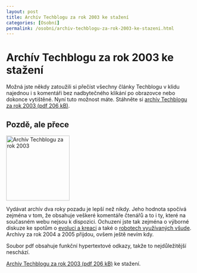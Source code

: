 ```yaml
---
layout: post
title: Archív Techblogu za rok 2003 ke stažení
categories: [Osobní]
permalink: /osobni/archiv-techblogu-za-rok-2003-ke-stazeni.html
---
```

# Archív Techblogu za rok 2003 ke stažení

Možná jste někdy zatoužili si přečíst všechny články Techblogu v klidu najednou i s komentáři bez nadbytečného klikání po obrazovce nebo dokonce vytištěné. Nyní tuto možnost máte. Stáhněte si [archív Techblogu za rok 2003 (pdf 206 kB)](http://www.techblog.cz/other/techblog-2003.pdf).

## Pozdě, ale přece

<div class="obry" style="width:187px"><div class="leftbox"><img alt="Archív Techblogu za rok 2003" height="175" src="http://www.techblog.cz/images/techblog-archiv-2003.jpg" width="170"/></div></div> 

Vydávat archív dva roky pozadu je lepší než nikdy. Jeho hodnota spočívá zejména v tom, že obsahuje veškeré komentáře čtenářů a to i ty, které na současném webu nejsou k dispozici. Ochuzeni jste tak zejména o výborné diskuze ke spotům o [evoluci a kreaci](http://www.techblog.cz/veda/evoluce-vs-kreace-update.html) a také o [robotech využívaných všude](http://www.techblog.cz/veda/zeme-plna-robotu.html). Archívy za rok 2004 a 2005 přijdou, ovšem ještě nevím kdy.

Soubor pdf obsahuje funkční hypertextové odkazy, takže to nejdůležitější neschází.

[Archív Techblogu za rok 2003 (pdf 206 kB)](http://www.techblog.cz/other/techblog-2003.pdf) ke stažení.

